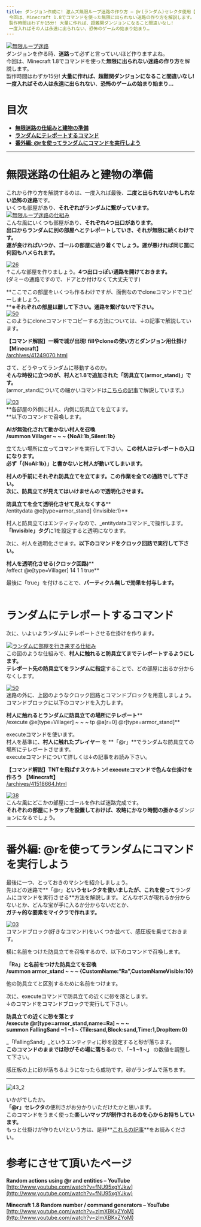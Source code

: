 ```yaml
---
title: ダンジョン作成に! 激ムズ無限ループ迷路の作り方 – @r(ランダム)セレクタ使用【コマンド解説】
 今回は、Minecraft 1.8でコマンドを使った無限に出られない迷路の作り方を解説します。
 製作時間はわずか15分! 大量に作れば、超難関ダンジョンになること間違いなし!
 一度入ればその人は永遠に出られない、恐怖のゲームの始まり始まり…
---
```


[![無限ループ迷路](https://cdn-ak.f.st-hatena.com/images/fotolife/s/sasigume/20210208/20210208131704.png)](#2/0/20cdc0f0.png "無限ループ迷路")  
ダンジョンを作る時、**迷路**って必ずと言っていいほど作りますよね。  
今回は、Minecraft 1.8でコマンドを使った**無限に出られない迷路の作り方**を解説します。  
製作時間はわずか15分! **大量に作れば、超難関ダンジョンになること間違いなし!**  
**一度入ればその人は永遠に出られない**、**恐怖のゲームの始まり始まり…**

# 目次

*   [**無限迷路の仕組みと建物の準備**](#maze-build)
*   [**ランダムにテレポートするコマンド**](#random)
*   [**番外編: @rを使ってランダムにコマンドを実行しよう**](#use-more)

---

# 無限迷路の仕組みと建物の準備

これから作り方を解説するのは、一度入れば最後、**二度と出られないかもしれない恐怖の迷路**です。  
いくつも部屋があり、**それぞれがランダムに繋がっています。**  
[![無限ループ迷路の仕組み](https://cdn-ak.f.st-hatena.com/images/fotolife/s/sasigume/20210208/20210208142955.jpg)](#6/b/6b3e3d05.jpg "2014-11-13_21-34-19")  
こんな風にいくつも部屋があり、**それぞれ4つ出口があります。**  
**出口からランダムに別の部屋へとテレポートしていき、それが無限に続くわけです。**  
**運が良ければいつか、ゴールの部屋に辿り着くでしょう。運が悪ければ同じ罠に何回もハメられます。**

[![26](https://cdn-ak.f.st-hatena.com/images/fotolife/s/sasigume/20210208/20210208142202.png)](#6/3/63cf9871.png "26")  
↑こんな部屋を作りましょう。**4つ出口っぽい通路を開けておきます。**  
(ダミーの通路ですので、ドアとか付けなくて大丈夫です)

**ここでこの部屋をいくつも作るわけですが、面倒なのでcloneコマンドでコピーしましょう。  
****※それぞれの部屋は離して下さい。通路を繋げないで下さい。**  
[![50](https://cdn-ak.f.st-hatena.com/images/fotolife/s/sasigume/20210208/20210208151319.png)](#9/3/938f163a.png "50")  
このようにcloneコマンドでコピーする方法については、↓の記事で解説しています。

**【コマンド解説】一瞬で城が出現! fillやcloneの使い方とダンジョン用仕掛け【Minecraft】**  
[/archives/41249070.html](/41249070/)

さて、どうやってランダムに移動するのか。  
**そんな時役に立つのが、村人と1.8で追加された「防具立て(armor\_stand)」です。**  
(armor\_standについての細かいコマンドは[こちらの記事](/40737516/ "【コマンド解説】防具立て(armor_stand)のポーズ/装備を変える方法【Minecraft】")で解説しています。)

[![03](https://cdn-ak.f.st-hatena.com/images/fotolife/s/sasigume/20210208/20210208145821.png)](#8/4/842adcf2.png "03")  
**各部屋の外側に村人、内側に防具立てを立てます。  
**以下のコマンドで召喚します。

**AIが無効化されて動かない村人を召喚**  
**/summon Villager ~ ~ ~ {NoAI:1b,Silent:1b}**

立てたい場所に立ってコマンドを実行して下さい。**この村人はテレポートの入口になります。  
**必ず**「{NoAI:1b}」と書かないと村人が動いてしまいます。**

**村人の手前にそれぞれ防具立てを立てます。この作業を全ての通路でして下さい。**  
**次に、防具立てが見えてはいけませんので透明化させます。**

**防具立てを全て透明化させて見えなくする****  
/entitydata @e\[type=armor\_stand\] {Invisible:1}**

村人と防具立てはエンティティなので、_entitydataコマンド_で操作します。  
**「Invisible」タグ**に1を設定すると透明になります。

次に、村人を透明化させます。**以下のコマンドをクロック回路で実行して下さい。**

**村人を透明化させる(クロック回路)****  
/effect @e\[type=Villager\] 14 1 1 true**

最後に「true」を付けることで、**パーティクル無しで効果を付与します。**  
 

# ランダムにテレポートするコマンド

次に、いよいよランダムにテレポートさせる仕掛けを作ります。

[![ランダムに部屋を行き来する仕組み](https://cdn-ak.f.st-hatena.com/images/fotolife/s/sasigume/20210208/20210208083556.png)](#3/4/34c793f9.png "ランダムに部屋を行き来する仕組み")  
この図のような仕組みで、**村人に触れると防具立てまでテレポートするようにします。**  
**テレポート先の防具立てをランダムに指定**することで、どの部屋に出るか分からなくします。

[![50](https://cdn-ak.f.st-hatena.com/images/fotolife/s/sasigume/20210208/20210208175538.png)](#f/3/f3d4a5d4.png "50")  
迷路の外に、上図のようなクロック回路とコマンドブロックを用意しましょう。  
コマンドブロックに以下のコマンドを入力します。

**村人に触れるとランダムに防具立ての場所にテレポート****  
/execute @e\[type=Villager\] ~ ~ ~ tp @a\[r=0\] @r\[type=armor\_stand\]**

executeコマンドを使います。  
村人を基準に、**村人に触れたプレイヤー** を **「@r」**でランダムな防具立ての場所にテレポートさせます。  
executeコマンドについて詳しくは↓の記事をお読み下さい。

**【コマンド解説】TNTを飛ばすスケルトン! executeコマンドで色んな仕掛けを作ろう 【Minecraft】**  
[/archives/41518664.html](/41518664/)

[![38](https://cdn-ak.f.st-hatena.com/images/fotolife/s/sasigume/20210208/20210208131709.png)](#2/0/20fd4b7d.png "38")  
こんな風にどこかの部屋にゴールを作れば迷路完成です。  
**それぞれの部屋にトラップを設置しておけば、攻略にかなり時間の掛かる**ダンジョンになるでしょう。

---

# 番外編: @rを使ってランダムにコマンドを実行しよう

最後に一つ、とっておきのマシンを紹介しましょう。  
先ほどの迷路で**「@r」**というセレクタを使いましたが、これを使って**ランダムにコマンドを実行させる**方法を解説します。 どんなボスが現れるか分からないとか、どんな宝が手に入るか分からないだとか、  
**ガチャ的な要素をマイクラで作れます。**

[![03](https://cdn-ak.f.st-hatena.com/images/fotolife/s/sasigume/20210208/20210208174946.png)](#e/e/ee1bfa32.png "03")  
コマンドブロック(好きなコマンド)をいくつか並べて、感圧板を乗せておきます。

横に名前をつけた防具立てを召喚するので、以下のコマンドで召喚します。

**「Ra」と名前をつけた防具立てを召喚  
/summon armor\_stand ~ ~ ~ {CustomName:“Ra”,CustomNameVisible:10}**

他の防具立てと区別するために名前をつけます。

次に、executeコマンドで防具立ての近くに砂を落とします。  
↓のコマンドをコマンドブロックで実行して下さい。

**防具立ての近くに砂を落とす  
/execute @r\[type=armor\_stand,name=Ra\] ~ ~ ~  
summon FallingSand ~1 ~1 ~ {Tile:sand,Block:sand,Time:1,DropItem:0}**

_「FallingSand」_というエンティティに砂を設定すると砂が落ちます。  
**このコマンドのままでは砂がその場に落ちる**ので、「**~1 ~1 ~」** の数値を調整して下さい。

感圧板の上に砂が落ちるようになったら成功です。砂がランダムで落ちます。

---

![43_2](https://cdn-ak.f.st-hatena.com/images/fotolife/s/sasigume/20210208/20210208154946.png)

いかがでしたか。  
**「@r」セレクタ**の便利さがお分かりいただけたかと思います。  
このコマンドをうまく使った**楽しいマップが制作されるのを心からお持ちしています。**  
もっと仕掛けが作りたい!という方は、是非**[これらの記事](/cat_1198520/)**をお読みください。

# 参考にさせて頂いたページ

**Random actions using @r and entities – YouTube**  
[http://www.youtube.com/watch?v=fNU95xgYJkw](http://www.youtube.com/watch?v=fNU95xgYJkw)

**Minecraft 1.8 Random number / command generators – YouTube**  
[http://www.youtube.com/watch?v=zImXBKxZYoM](http://www.youtube.com/watch?v=zImXBKxZYoM)
